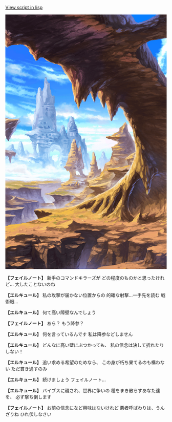 [View script in lisp](../scripts/110140341.txt)

![wild.png](../images/backgrounds/wild.png)

**【フェイルノート】**
新手のコマンドキラーズが
どの程度のものかと思ったけれど…
大したことないのね

**【エルキュール】**
私の攻撃が届かない位置からの
的確な射撃…一手先を読む
戦術眼…

**【エルキュール】**
何て高い障壁なんでしょう

**【フェイルノート】**
あら？
もう降参？

**【エルキュール】**
何を言っているんです
私は降参などしません

**【エルキュール】**
どんなに高い壁にぶつかっても、
私の信念は決して折れたりしない！

**【エルキュール】**
追い求める希望のためなら、
この身が朽ち果てるのも構わない
ただ貫き通すのみ

**【エルキュール】**
続けましょう
フェイルノート…

**【エルキュール】**
バイブスに穢され、世界に争いの
種をまき散らすあなた達を、
必ず撃ち倒します

**【フェイルノート】**
お前の信念になど興味はないけれど
悪者呼ばわりは、うんざりね
ひれ伏しなさい